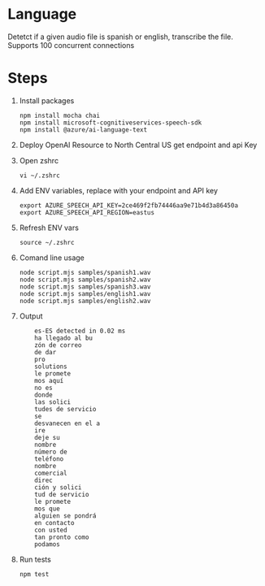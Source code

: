 # Language
 Detetct if a given audio file is spanish or english, transcribe the file. Supports 100 concurrent connections

# Steps
1. Install packages
    ```
    npm install mocha chai
    npm install microsoft-cognitiveservices-speech-sdk
    npm install @azure/ai-language-text
    ```
2. Deploy OpenAI Resource to North Central US get endpoint and api Key
3. Open zshrc
    ```
    vi ~/.zshrc
    ```
4. Add ENV variables, replace with your endpoint and API key
    ```
    export AZURE_SPEECH_API_KEY=2ce469f2fb74446aa9e71b4d3a86450a
    export AZURE_SPEECH_API_REGION=eastus
    ```
5.  Refresh ENV vars
    ```
    source ~/.zshrc
    ```
6.  Comand line usage
    ```
    node script.mjs samples/spanish1.wav
    node script.mjs samples/spanish2.wav
    node script.mjs samples/spanish3.wav
    node script.mjs samples/english1.wav
    node script.mjs samples/english2.wav
    ```
7. Output
    ```
        es-ES detected in 0.02 ms
        ha llegado al bu
        zón de correo
        de dar
        pro
        solutions
        le promete
        mos aquí
        no es
        donde
        las solici
        tudes de servicio
        se
        desvanecen en el a
        ire
        deje su
        nombre
        número de
        teléfono
        nombre
        comercial
        direc
        ción y solici
        tud de servicio
        le promete
        mos que
        alguien se pondrá
        en contacto
        con usted
        tan pronto como
        podamos
    ```

8. Run tests
    ```
    npm test
    ```
